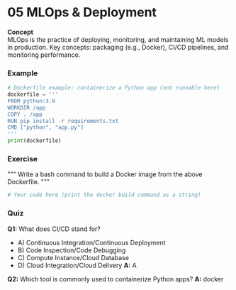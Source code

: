 # 05 MLOps & Deployment

**Concept**  
MLOps is the practice of deploying, monitoring, and maintaining ML models in production. Key concepts: packaging (e.g., Docker), CI/CD pipelines, and monitoring performance.

### Example
```python
# Dockerfile example: containerize a Python app (not runnable here)
dockerfile = '''
FROM python:3.9
WORKDIR /app
COPY . /app
RUN pip install -r requirements.txt
CMD ["python", "app.py"]
'''
print(dockerfile)
```

### Exercise
"""
Write a bash command to build a Docker image from the above Dockerfile.
"""
```python
# Your code here (print the docker build command as a string)
```

### Quiz
**Q1:** What does CI/CD stand for?
- A) Continuous Integration/Continuous Deployment
- B) Code Inspection/Code Debugging
- C) Compute Instance/Cloud Database
- D) Cloud Integration/Cloud Delivery
**A:** A

**Q2:** Which tool is commonly used to containerize Python apps?
**A:** docker